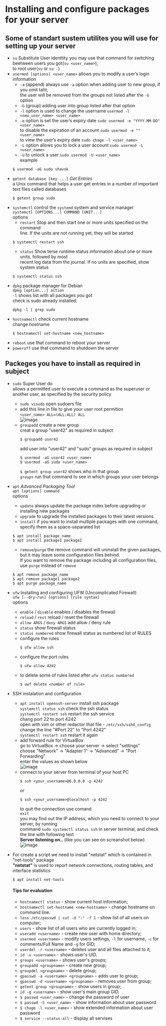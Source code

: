 # Installing and configure packages for your server

## Some of standart sustem utilites you will use for setting up your server
- `su` Substitute User identtity
  you may use that command for switching beetween users you got(`su <user_name>`),    
  to root user(`su` or `su -`)
- `usermod [options] <user_name>`
  allows you to modify a user’s login information
  - `-a` (append) always use `-a` option when adding user to new group, if you omit taht,    
    the user will be removed from the groups not listed after the `-G` option
  - `-G` (group) adding user into group listed after that option
  - `-l` option is used to change the username `usermod -l <new_user_name> <user_name>`
  - `-e` option is set the user’s expiry date `sudo usermod -e "YYYY-MM-DD" <user_name>`    
        to disable the expiration of an account `sudo usermod -e "" <user_name>`    
        to view the user’s expiry date `sudo chage -l <user_name>`    
  - `-L` option allows you to lock a user account `sudo usermod -L <user_name>`
  - `-U` to unlock a user `sudo usermod -U <user_name>`         
  example
  ```
  $ usermod -aG sudo shavok
  ```
- `getent database [key ...]` *Get Entries*     
  a Unix command that helps a user get entries in a number of important text files called databases
  ```
  $ getent group sudo
  ```
- `systemctl` control the `systemd` system and service manager       
  `systemctl [OPTIONS...] COMMAND [UNIT...]`       
  options
  - `restart` Stop and then start one or more units specified on the command          
     line. If the units are not running yet, they will be started        
  ```
  $ systemctl restart ssh
  ```
  - `status` Show terse runtime status information about one or more units, followed by most       
           recent log data from the journal. If no units are specified, show system status
  ```
  $ systemctl status ssh
  ```
- `dpkg` package manager for Debian          
  `dpkg [option...] action`        
  `-l` shows list with all packages you got       
  check is sudo already installed: 
  ```
  dpkg -l | grep sudo
  ```
- `hostnamectl` check current hostname        
  change hostname       
  ```
  $ hostnamectl set-hostname <new_hostname>
  ```
- `reboot` use that command to reboot your server
- `poweroff` use that command to shutdown the server

## Packeges you have to install as required in subject
- `sudo` Super User do    
  allows a permitted user to execute a command as the superuser or another user, as specified by the security policy
  - `sudo visudo` open sudoers file      
  - add this line in file to give your user root permition         
    `<user_name> ALL=(ALL:ALL) ALL`        
    ![image](https://user-images.githubusercontent.com/61047851/144091217-535b8b78-4bb2-471f-9d84-9578583f873a.png)
  - `groupadd` create a new group       
    creat a group "user42" as required in subject
    ```
    $ groupadd user42
    ```      
    add user into "user42" and "sudo" groups as required in subject
    ```
    $ usermod -aG user42 <user_name>
    $ usermod -aG sudo <user_name>
    ```       
    `$ getent group user42` shows who in that group       
    `groups` run that command to see in which groups your user belongs        
    
- `apt` *Advanced Packaging Tool*    
  `apt [options] command`   
  options        
  - `update` always update the package index before upgrading or installing new packages
  - `upgrade` to upgrade the installed packages to their latest versions
  - `install` if you want to install multiple packages with one command, specify them as a space-separated list
  ```
  $ apt install package_name
  $ apt install package1 package2
  ```
  - `remove`/`purge` the remove command will uninstall the given packages, but it may leave some configuration files behind.        
    If you want to remove the package including all configuration files, use `purge` instead of `remove`  
  ```
  $ apt remove package_name
  $ apt remove package1 package2
  $ apt purge package_name
  ```
- `ufw` Installing and configuring UFW (Uncomplicated Firewall)       
  `ufw [--dry-run] [options] [rule syntax]`        
  options
  - `enable` / `disable` enables / disables the firewall
  - `reload` / `rest` reload / reset the firewall
  - `allow ARGS` / `deny ARGS` add allow / deny rule
  - `status` show firewall status
  - `status numbered` show firewall status as numbered list of RULES
  - configure the rules
    ```
    $ ufw allow ssh
    ```
  - configure the port rules
    ```
    $ ufw allow 4242
    ```
  - to delete some of rules listed after `ufw status numbered`
    ```
    $ uwf delete <number of rule>
    ```
- SSH instalation and configuration         
  - `apt install openssh-server` install ssh package         
    `systemctl status ssh` check the ssh status        
    `systemctl restart ssh` restart the ssh service        
    chang port 22 to port 4242          
    open with vim or other redactor that file - `/etc/ssh/sshd_config`         
    change the line "#Port 22" to "Port 4242"        
    `systemctl restart ssh` restart it again
  - add forward rule for VirtualBox         
    go to VirtualBox -> choose your server -> select "settings"           
    choose "Network" -> "Adapter 1" -> "Advanced" -> "Port Forwarding"          
    enter the values as shown below            
    ![image](https://user-images.githubusercontent.com/61047851/141803988-78344524-2fdb-4d51-8f70-b37090caade9.png)
  - connect to your server from terminal of your host PC
    ```         
    $ ssh <your_username>@0.0.0.0 -p 4242       
    ```
    or
    ```
    $ ssh <your_username>@localhost -p 4242 
    ```
    to quit the connection use comand        
    `exit`        
    you may find out the IP address, which you need to connect to your server, by running     
    command `sudo systemctl status ssh` in server terminal, and check the line with following text     
    **Server listening on..** (like you can see on screanshot below)
      ![image](https://user-images.githubusercontent.com/61047851/141690139-418f75bb-e035-44ef-9a9b-f325a649333a.png)
- For create a script we need to install "netstat" which is contained in "net-tools" package        
  **"netstat"** is used to report network connections, routing tables, and interface statistics      
  ```
  $ apt install net-tools
  ```         
                 
  #### Tips for evaluation          
  - `hostnamectl status` - show current host information;
  - `hostnamectl set-hostname <new-hostname>` - change hostname on command line.
  - `less /etc/passwd | cut -d ":" -f 1` - show list of all users on computer;
  - `users` - show list of all users who are currently logged in;
  - `useradd <username>` - create new user with home directory;
  - `usermod <username>` - modify users settings, `-l` for username, `-c` for comments/Full Name and `-g` for GID;
  - `userdel -r <username>` - deletes user and all files attached to it;
  - `id -u <username>` - shows user's UID.
  - `groups <username>` - shows user's groups;
  - `groupadd <groupname>` - create new group;
  - `groupdel <groupname>` - delete group;
  - `gpasswd -a <username> <groupname>` - adds user to group;
  - `gpasswd -d <username> <groupname>` - removes user from group;
  - `getent group <groupname>` - show users in group;
  - `id -g <username>` - show user's main group GID.
  - `$ passwd <user_name>` - change the password of user
  - `$ passwd -S <user_name>` - show information about user password
  - `$ chage -l <user_name>` - show extended information about user password
  - `$ service --status-all` - display all servises
  

  
